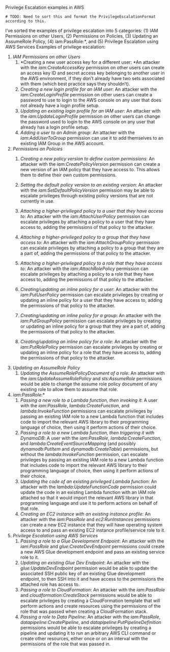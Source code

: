 Privilege Escalation examples in AWS

```
# TODO: Need to sort this and format the PrivilegeEscalationFormat according to this.
```
I’ve sorted the examples of privilege escalation into 5 categories: (1) IAM Permissions on other Users, (2) Permissions on Policies, (3) Updating an AssumeRole Policy, (4) iam:PassRole:*, and (5) Privilege Escalation using AWS Services
Examples of privilege escalation:

1. *IAM Permissions on other Users*
    1. *Creating a new user access key for a different user: *An attacker with the _iam:CreateAccessKey_ permission on other users can create an access key ID and secret access key belonging to another user in the AWS environment, if they don’t already have two sets associated with them (which best practice says they shouldn’t).
    2. *Creating a new login profile for an IAM user*: An attacker with the _iam:CreateLoginProfile_ permission on other users can create a password to use to login to the AWS console on any user that does not already have a login profile setup.
    3. *Updating an existing login profile for an IAM user*: An attacker with the _iam:UpdateLoginProfile_ permission on other users can change the password used to login to the AWS console on any user that already has a login profile setup.
    4. *Adding a user to an Admin group*: An attacker with the _iam:AddUserToGroup_ permission can use it to add themselves to an existing IAM Group in the AWS account.
2. *Permissions on Policies*
    1. *Creating a new policy version to define custom permissions*: An attacker with the _iam:CreatePolicyVersion_ permission can create a new version of an IAM policy that they have access to. This allows them to define their own custom permissions.
    2. *Setting the default policy version to an existing version*: An attacker with the _iam:SetDefaultPolicyVersion_ permission may be able to escalate privileges through existing policy versions that are not currently in use.
    3. *Attaching a higher-privileged policy to a _user_ that they have access to*: An attacker with the _iam:AttachUserPolicy_ permission can escalate privileges by attaching a policy to a user that they have access to, adding the permissions of that policy to the attacker.
    4. *Attaching a higher-privileged policy to a _group_ that they have access to*: An attacker with the _iam:AttachGroupPolicy_ permission can escalate privileges by attaching a policy to a group that they are a part of, adding the permissions of that policy to the attacker.
    5. *Attaching a higher-privileged policy to a _role_ that they have access to*: An attacker with the _iam:AttachRolePolicy_ permission can escalate privileges by attaching a policy to a role that they have access to, adding the permissions of that policy to the attacker.
    6. *Creating/updating an inline policy for a _user_*: An attacker with the _iam:PutUserPolicy_ permission can escalate privileges by creating or updating an inline policy for a user that they have access to, adding the permissions of that policy to the attacker.
        
    7. *Creating/updating an inline policy for a _group_*: An attacker with the _iam:PutGroupPolicy_ permission can escalate privileges by creating or updating an inline policy for a group that they are a part of, adding the permissions of that policy to the attacker.
    8. *Creating/updating an inline policy for a _role_*: An attacker with the _iam:PutRolePolicy_ permission can escalate privileges by creating or updating an inline policy for a role that they have access to, adding the permissions of that policy to the attacker.
3. *Updating an AssumeRole Policy*
    1. *Updating the AssumeRolePolicyDocument of a role*: An attacker with the _iam:UpdateAssumeRolePolicy_ and _sts:AssumeRole_ permissions would be able to change the assume role policy document of any existing role to allow them to assume that role.
4. *iam:PassRole:**
    1. *Passing a new role to a Lambda function, then invoking it*: A user with the _iam:PassRole_, _lambda:CreateFunction_, and _lambda:InvokeFunction_ permissions can escalate privileges by passing an existing IAM role to a new Lambda function that includes code to import the relevant AWS library to their programming language of choice, then using it perform actions of their choice. 
    2. *Passing a role to a new Lambda function, then triggering it with DynamoDB*: A user with the _iam:PassRole_, _lambda:CreateFunction_, and _lambda:CreateEventSourceMapping_ (and possibly _dynamodb:PutItem_ and _dynamodb:CreateTable_) permissions, but without the _lambda:InvokeFunction_ permission, can escalate privileges by passing an existing IAM role to a new Lambda function that includes code to import the relevant AWS library to their programming language of choice, then using it perform actions of their choice.
    3. *Updating the code of an existing privileged Lambda function*: An attacker with the _lambda:UpdateFunctionCode_ permission could update the code in an existing Lambda function with an IAM role attached so that it would import the relevant AWS library in that programming language and use it to perform actions on behalf of that role.
    4. *Creating an EC2 instance with an existing instance profile*: An attacker with the _iam:PassRole_ and _ec2:RunInstances_ permissions can create a new EC2 instance that they will have operating system access to and pass an existing EC2 instance profile/service role to it.
5. *Privilege Escalation using AWS Services*
    1. *Passing a role to a Glue Development Endpoint*: An attacker with the _iam:PassRole_ and _glue:CreateDevEndpoint_ permissions could create a new AWS Glue development endpoint and pass an existing service role to it. 
    2. *Updating an existing Glue Dev Endpoint*: An attacker with the _glue:UpdateDevEndpoint_ permission would be able to update the associated SSH public key of an existing Glue development endpoint, to then SSH into it and have access to the permissions the attached role has access to.
    3. *Passing a role to CloudFormation*: An attacker with the _iam:PassRole_ and _cloudformation:CreateStack_ permissions would be able to escalate privileges by creating a CloudFormation template that will perform actions and create resources using the permissions of the role that was passed when creating a CloudFormation stack.
    4. *Passing a role to Data Pipeline*: An attacker with the _iam:PassRole_, _datapipeline:CreatePipeline_, and _datapipeline:PutPipelineDefinition_ permissions would be able to escalate privileges by creating a pipeline and updating it to run an arbitrary AWS CLI command or create other resources, either once or on an interval with the permissions of the role that was passed in.

